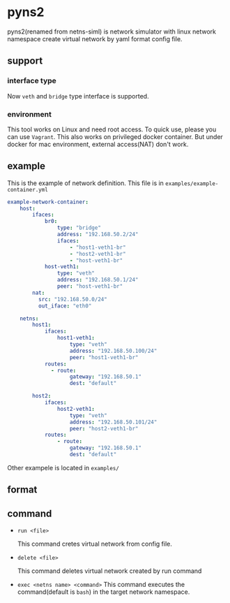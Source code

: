 # pyns2
pyns2(renamed from netns-siml) is network simulator with linux network namespace create virtual network by yaml format config file.
## support
### interface type
Now `veth` and `bridge` type interface is supported.

### environment
This tool works on Linux and need root access.
To quick use, please you can use `Vagrant`.
This also works on privileged docker container. But under docker for mac environment, external access(NAT) don't work.
## example
This is the example of network definition. This file is in `examples/example-container.yml`

```yaml
example-network-container:
    host:
        ifaces:
            br0:
                type: "bridge"
                address: "192.168.50.2/24"
                ifaces:
                    - "host1-veth1-br"
                    - "host2-veth1-br"
                    - "host-veth1-br"
            host-veth1:
                type: "veth"
                address: "192.168.50.1/24"
                peer: "host-veth1-br"
        nat:
          src: "192.168.50.0/24"
          out_iface: "eth0"

    netns:
        host1:
            ifaces:
                host1-veth1:
                    type: "veth"
                    address: "192.168.50.100/24"
                    peer: "host1-veth1-br"
            routes:
              - route:
                    gateway: "192.168.50.1"
                    dest: "default"

        host2:
            ifaces:
                host2-veth1:
                    type: "veth"
                    address: "192.168.50.101/24"
                    peer: "host2-veth1-br"
            routes:
                - route:
                    gateway: "192.168.50.1"
                    dest: "default"
```
Other exampele is located in `examples/`

## format


## command
- `run <file>`
  
  This command cretes virtual network from config file.
- `delete <file>`
  
  This command deletes virtual network created by run command
- `exec <netns name> <command>`
  This command executes the command(default is `bash`) in the target network namespace.

## 
